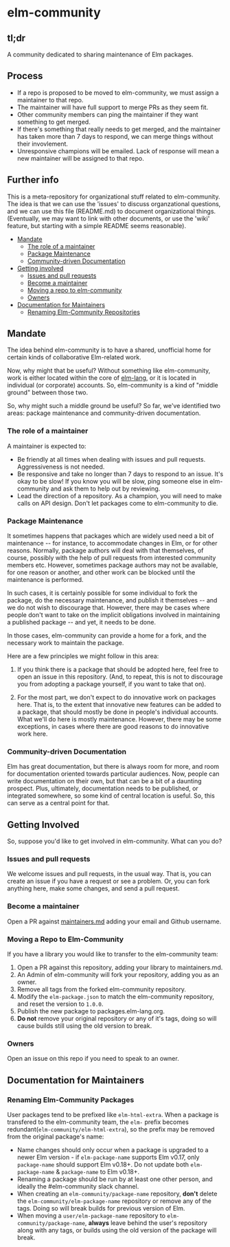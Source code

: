 # elm-community

## tl;dr

A community dedicated to sharing maintenance of Elm packages.

## Process

- If a repo is proposed to be moved to elm-community, we must assign a maintainer to that repo.
- The maintainer will have full support to merge PRs as they seem fit.
- Other community members can ping the maintainer if they want something to get merged.
- If there's something that really needs to get merged, and the maintainer has taken more than 7 days to respond, we can merge things without their invovlement.
- Unresponsive champions will be emailed. Lack of response will mean a new maintainer will be assigned to that repo.


## Further info

This is a meta-repository for organizational stuff related to elm-community.
The idea is that we can use the 'issues' to discuss organzational questions,
and we can use this file (README.md) to document organizational things.
(Eventually, we may want to link with other documents, or use the 'wiki'
feature, but starting with a simple README seems reasonable).

* [Mandate](#mandate)
    * [The role of a maintainer](#the-role-of-a-maintainer)
    * [Package Maintenance](#package-maintenance)
    * [Community-driven Documentation](#community-driven-documentation)
* [Getting involved](#getting-involved)
    * [Issues and pull requests](#issues-and-pull-requests)
    * [Become a maintainer](#become-a-maintainer)
    * [Moving a repo to elm-community](#moving-a-repo-to-elm-community)
    * [Owners](#owners)
* [Documentation for Maintainers](#documentation-for-maintainers)
    * [Renaming Elm-Community Repositories](#renaming-elm-community-packages)


## Mandate

The idea behind elm-community is to have a shared, unofficial home for certain
kinds of collaborative Elm-related work.

Now, why might that be useful? Without something like elm-community, work is
either located within the core of [elm-lang](https://github.com/elm-lang), or it
is located in individual (or corporate) accounts. So, elm-community is a kind
of "middle ground" between those two.

So, why might such a middle ground be useful? So far, we've identified two areas:
package maintenance and community-driven documentation.

### The role of a maintainer

A maintainer is expected to:

- Be friendly at all times when dealing with issues and pull requests. Aggressiveness is not needed.
- Be responsive and take no longer than 7 days to respond to an issue. It's okay to be slow! If you know you will be slow, ping someone else in elm-community and ask them to help out by reviewing.
- Lead the direction of a repository. As a champion, you will need to make calls on API design. Don't let packages come to elm-community to die.

### Package Maintenance

It sometimes happens that packages which are widely used need a bit of
maintenance -- for instance, to accommodate changes in Elm, or for other
reasons. Normally, package authors will deal with that themselves, of course,
possibly with the help of pull requests from interested community members etc.
However, sometimes package authors may not be available, for one reason or
another, and other work can be blocked until the maintenance is performed.

In such cases, it is certainly possible for some individual to fork the
package, do the necessary maintenance, and publish it themselves -- and we do
not wish to discourage that. However, there may be cases where people don't
want to take on the implicit obligations involved in maintaining a published
package -- and yet, it needs to be done.

In those cases, elm-community can provide a home for a fork, and the necessary
work to maintain the package.

Here are a few principles we might follow in this area:

1. If you think there is a package that should be adopted here, feel free to
   open an issue in this repository. (And, to repeat, this is not to discourage
   you from adopting a package yourself, if you want to take that on).

2. For the most part, we don't expect to do innovative work on packages here.
   That is, to the extent that innovative new features can be added to a
   package, that should mostly be done in people's individual accounts. What
   we'll do here is mostly maintenance. However, there may be some exceptions,
   in cases where there are good reasons to do innovative work here.

### Community-driven Documentation

Elm has great documentation, but there is always room for more, and room for
documentation oriented towards particular audiences. Now, people can write
documentation on their own, but that can be a bit of a daunting prospect.
Plus, ultimately, documentation needs to be published, or integrated somewhere,
so some kind of central location is useful. So, this can serve as a central
point for that.


## Getting Involved

So, suppose you'd like to get involved in elm-community. What can you do?

### Issues and pull requests

We welcome issues and pull requests, in the usual way. That is, you can create
an issue if you have a request or see a problem. Or, you can fork anything
here, make some changes, and send a pull request.

### Become a maintainer

Open a PR against [maintainers.md](maintainers.md) adding your email and Github username.

### Moving a Repo to Elm-Community

If you have a library you would like to transfer to the elm-community team:

1. Open a PR against this repository, adding your library to maintainers.md.
1. An Admin of elm-community will fork your repository, adding you as an owner.
1. Remove all tags from the forked elm-community repository.
1. Modify the `elm-package.json` to match the elm-community repository, and
   reset the version to `1.0.0`.
1. Publish the new package to packages.elm-lang.org.
1. **Do not** remove your original repository or any of it's tags, doing so
   will cause builds still using the old version to break.

### Owners

Open an issue on this repo if you need to speak to an owner.


## Documentation for Maintainers

### Renaming Elm-Community Packages

User packages tend to be prefixed like `elm-html-extra`. When a package is
transfered to the elm-community team, the `elm-` prefix becomes
redundant(`elm-community/elm-html-extra`), so the prefix may be removed from
the original package's name:

* Name changes should only occur when a package is upgraded to a newer Elm
  version - if `elm-package-name` supports Elm v0.17, only `package-name`
  should support Elm v0.18+. Do not update both `elm-package-name` &
  `package-name` to Elm v0.18+.
* Renaming a package should be run by at least one other person, and ideally
  the #elm-community slack channel.
* When creating an `elm-community/package-name` repository, **don't** delete
  the `elm-community/elm-package-name` repository or remove any of the tags.
  Doing so will break builds for previous version of Elm.
* When moving a `user/elm-package-name` repository to
  `elm-community/package-name`, **always** leave behind the user's repository
  along with any tags, or builds using the old version of the package will
  break.
